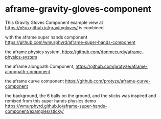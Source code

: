 # aframe-gravity-gloves-component
This Gravity Gloves Component example view at https://n5ro.github.io/gravitygloves/ is combined

with the aframe super hands component
https://github.com/wmurphyrd/aframe-super-hands-component

the aframe physics system,
https://github.com/donmccurdy/aframe-physics-system

the aframe alongpath Component,
https://github.com/protyze/aframe-alongpath-component

the aframe curve component
https://github.com/protyze/aframe-curve-component

the background, the 6 balls on the ground, and the sticks was inspired and remixed from this super hands physics demo https://wmurphyrd.github.io/aframe-super-hands-component/examples/sticky/

